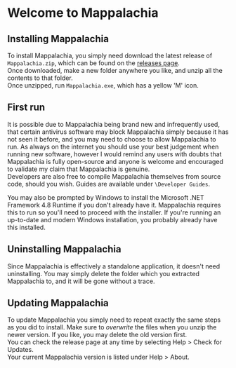 # Welcome to Mappalachia

## Installing Mappalachia
To install Mappalachia, you simply need download the latest release of `Mappalachia.zip`, which can be found on the [releases page](https://github.com/AHeroicLlama/Mappalachia/releases/).<br/>
Once downloaded, make a new folder anywhere you like, and unzip all the contents to that folder.<br/>
Once unzipped, run `Mappalachia.exe`, which has a yellow 'M' icon.

## First run
It is possible due to Mappalachia being brand new and infrequently used, that certain antivirus software may block Mappalachia simply because it has not seen it before, and you may need to choose to allow Mappalachia to run. As always on the internet you should use your best judgement when running new software, however I would remind any users with doubts that Mappalachia is fully open-source and anyone is welcome and encouraged to validate my claim that Mappalachia is genuine.<br/>
Developers are also free to compile Mappalachia themselves from source code, should you wish. Guides are available under `\Developer Guides`.<br/>

You may also be prompted by Windows to install the Microsoft .NET Framework 4.8 Runtime if you don't already have it. Mappalachia requires this to run so you'll need to proceed with the installer.
If you're running an up-to-date and modern Windows installation, you probably already have this installed.

## Uninstalling Mappalachia
Since Mappalachia is effectively a standalone application, it doesn't need uninstalling. You may simply delete the folder which you extracted Mappalachia to, and it will be gone without a trace.<br/>

## Updating Mappalachia
To update Mappalachia you simply need to repeat exactly the same steps as you did to install. Make sure to *overwrite* the files when you unzip the newer version. If you like, you may delete the old version first.<br/>
You can check the release page at any time by selecting Help > Check for Updates.<br/>
Your current Mappalachia version is listed under Help > About.